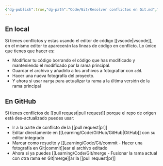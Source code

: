 ```yaml
---
{"dg-publish":true,"dg-path":"Code/Git/Resolver conflictos en Git.md","permalink":"/code/git/resolver-conflictos-en-git/","created":"2024-03-27T20:38","updated":"2024-04-10T16:40"}
---
```


## En local
Si tienes conflictos y estas usando el editor de código [[vscode\|vscode]], en el mismo editor te aparecerán las lineas de código en conflicto. Lo único que tienes que hacer es:
- Modificar tu código borrando el código que has modificado y manteniendo el modificado por la rama principal.
- Guardar el archivo y añadirlo a los archivos a fotografiar con `add`.
- Hacer una nueva fotografía del proyecto.
- Y ahora si usar `merge` para actualizar tu rama a la última versión de la rama principal

## En GitHub
Si tienes conflictos de [[pull request\|pull request]] porque el repo de origen está des-actualizado puedes usar:
- Ir a la parte de conflicto de la [[pull request\|pr]] 
- Editar directamente en [[Learning/Code/GitHub/GitHub\|GitHub]] con su editor integrado
- Marcar como resuelto y [[Learning/Code/Git/commit - Hacer una fotografía en Git\|commit]]ear el archivo editado
- Ahora si ya puedes [[Learning/Code/Git/merge - Fusionar la rama actual con otra rama en Git\|merge]]ar la [[pull request\|pr]] 